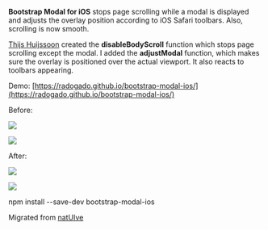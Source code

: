 **Bootstrap Modal for iOS** stops page scrolling while a modal is displayed and adjusts the overlay position according to iOS Safari toolbars. Also, scrolling is now smooth.

[Thijs Huijssoon](https://gist.github.com/thuijssoon) created the **disableBodyScroll** function which stops page scrolling except the modal. I added the **adjustModal** function, which makes sure the overlay is positioned over the actual viewport. It also reacts to toolbars appearing.

Demo: [https://radogado.github.io/bootstrap-modal-ios/](https://radogado.github.io/bootstrap-modal-ios/)

Before:

![](https://radogado.github.io/bootstrap-modal-ios/video/Bootstrap%20Modal%20for%20iOS%20–%C2%A0Before%20–%C2%A0Portrait.gif)

![](https://radogado.github.io/bootstrap-modal-ios/video/Bootstrap%20Modal%20for%20iOS%20–%C2%A0Before%20–%C2%A0Landscape.gif) 

After:

![](https://radogado.github.io/bootstrap-modal-ios//video/Bootstrap%20Modal%20for%20iOS%20–%C2%A0Portrait.gif)

![](https://radogado.github.io/bootstrap-modal-ios//video/Bootstrap%20Modal%20for%20iOS%20–%C2%A0Landscape.gif) 

npm install --save-dev bootstrap-modal-ios

Migrated from [natUIve](https://radogado.github.io/natuive/)

